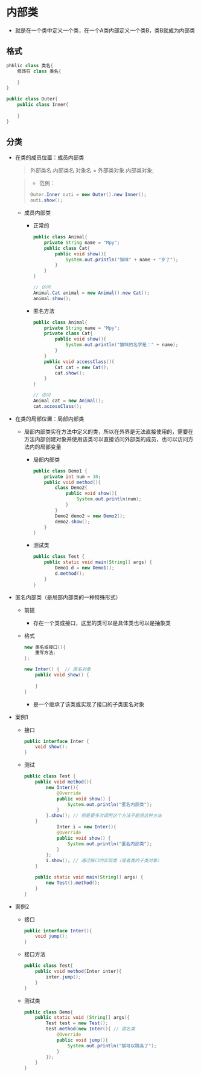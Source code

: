 # 内部类

- 就是在一个类中定义一个类，在一个A类内部定义一个类B，类B就成为内部类

## 格式

```java
phblic class 类名{
    修饰符 class 类名{
        
    }
}

public class Outer{
    public class Inner{
        
    }
}
```

## 分类

- 在类的成员位置：成员内部类

  > 外部类名.内部类名 对象名 = 外部类对象.内部类对象;

  > - 范例：
  >
  > ```java
  > Outer.Inner outi = new Outer().new Inner();
  > outi.show();
  > ```

  - 成员内部类

    - 正常的

      ```java
      public class Animal{
          private String name = "Mpy";
          public class Cat{
              public void show(){
                  System.out.println("猫咪" + name + "岁了");
              }
          }
      }
      
      // 访问
      Animal.Cat animal = new Animal().new Cat();
      animal.show();
      ```

    - 匿名方法

      ```java
      public class Animal{
          private String name = "Mpy";
          private class Cat{
              public void show(){
                  System.out.println("猫咪的名字是：" + name);
              }
          }
          public void accessClass(){
              Cat cat = new Cat();
              cat.show();
          }
      }
      
      // 访问
      Animal cat = new Animal();
      cat.accessClass();
      ```

- 在类的局部位置：局部内部类

  - 局部内部类实在方法中定义的类，所以在外界是无法直接使用的，需要在方法内部创建对象并使用该类可以直接访问外部类的成员，也可以访问方法内的局部变量

    - 局部内部类

      ```java
      public class Demo1 {
          private int num = 10;
          public void method(){
              class Demo2{
                  public void show(){
                      System.out.println(num);
                  }
              }
              Demo2 demo2 = new Demo2();
              demo2.show();
          }
      }
      ```

    - 测试类

      ```java
      public class Test {
          public static void main(String[] args) {
              Demo1 d = new Demo1();
              d.method();
          }
      }
      
      ```

- 匿名内部类（是局部内部类的一种特殊形式）

  - 前提

    - 存在一个类或接口，这里的类可以是具体类也可以是抽象类

  - 格式

    ```java
    new 类名或接口(){
        重写方法;
    };
    ```

    ```java
    new Inter() {  // 匿名对象
        public void show() {
            
        }
    }
    ```

    - 是一个继承了该类或实现了接口的子类匿名对象

- 案例1

  - 接口

    ```java
    public interface Inter {
        void show();
    }
    ```

  - 测试

    ```java
    public class Test {
        public void method(){
            new Inter(){
                @Override
                public void show() {
                    System.out.println("匿名内部类");
                }
            }.show(); // 但是要多次调用这个方法不能用这种方法
        }
                Inter i = new Inter(){
                @Override
                public void show() {
                    System.out.println("匿名内部类");
                }
            };
    	    i.show(); // 通过接口的实现类（或者类的子类对象）
        }
    
        public static void main(String[] args) {
            new Test().method();
        }
    }
    ```

- 案例2

  - 接口

    ```java
    public interface Inter(){
        void jump();
    }
    ```

  - 接口方法

    ```java
    public class Test{
        public void method(Inter inter){
            inter.jump();
        }
    }
    ```

  - 测试类

    ```java
    public class Demo{
        public static void (String[] args){
            Test test = new Test();
            test.method(new Inter(){ // 匿名类
                @Override
                public void jump(){
                    System.out.println("猫可以跳高了");
                }
            });
        }
    }
    ```
